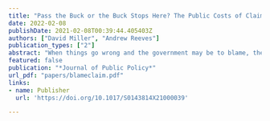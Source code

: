 ```yaml
---
title: "Pass the Buck or the Buck Stops Here? The Public Costs of Claiming and Deflecting Blame in Managing Crises"
date: 2022-02-08
publishDate: 2021-02-08T00:39:44.405403Z
authors: ["David Miller", "Andrew Reeves"]
publication_types: ["2"]
abstract: "When things go wrong and the government may be to blame, the public reputations of elected executives are vulnerable. Because attribution of responsibility is often not straightforward, elected executives can influence citizens’ evaluations of their performance by means of presentational strategies, or explanatory frames which describe their own roles in the management of the crisis. We examine the effectiveness of two ubiquitous presentational strategies: blame claiming, where the executive accepts responsibility, and blame deflecting, where the executive shifts blame to others (especially bureaucrats). Using survey experiments incorporating stylized and real-world stimuli, we find that blame claiming is more effective than blame deflecting at managing public support in the aftermath of a crisis. In investigating the underlying mechanism, we find that blame claiming creates more favorable views of an executive’s character valence. While elected executives are better off avoiding crises, we find that when they occur, “stopping the buck” is a superior strategy to deflecting blame."
featured: false
publication: "*Journal of Public Policy*"
url_pdf: "papers/blameclaim.pdf"
links:
- name: Publisher
  url: 'https://doi.org/10.1017/S0143814X21000039'

---
```


